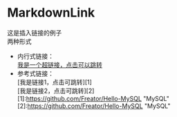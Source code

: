 # MarkdownLink
这是插入链接的例子  
两种形式  
 + 内行式链接：  
[我是一个超链接，点击可以跳转](https://github.com/Freator/Hello-MySQL)  
 + 参考式链接：  
[我是链接1，点击可跳转][1]  
[我是链接2，点击可跳转][2]  
[1]:https://github.com/Freator/Hello-MySQL "MySQL"
[2]:https://github.com/Freator/Hello-MySQL "MySQL"